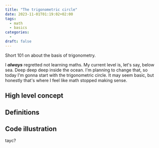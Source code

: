 ```yaml
---
title: "The trigonometric circle"
date: 2023-11-01T01:19:02+02:00
tags:
  - math
  - basics
categories:
  -
draft: false
---
```


Short 101 on about the basis of trigonometry.
<!--more-->
I ***always*** regretted not learning maths. My current level is, let's say, below sea. Deep deep deep inside the ocean. I'm planning to change that, so today I'm gonna start with the trigonometric circle. It may seem basic, but honestly that's where I feel like math stopped making sense.

## High level concept

## Definitions

## Code illustration

<div id="p5-container">
  <script src="p5/p5.min.js"></script>
  <script src="p5/sketch.js"></script>
</div>

tayc?
